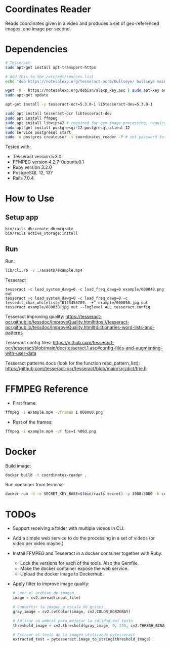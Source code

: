 # Coordinates Reader
Reads coordinates given in a video and produces a set of geo-referenced images, one image per second.

# Dependencies

```bash
# Tesseract
sudo apt-get install apt-transport-https

# Add this to the /etc/apt/sources.list
echo "deb https://notesalexp.org/tesseract-ocr5/bullseye/ bullseye main" >> /etc/apt/sources.list

wget -O - https://notesalexp.org/debian/alexp_key.asc | sudo apt-key add -
sudo apt-get update

apt-get install -y tesseract-ocr=5.3.0-1 libtesseract-dev=5.3.0-1
```

```bash
sudo apt install tesseract-ocr libtesseract-dev
sudo apt install ffmpeg
sudo apt install libvips42 # required for gem image_processing, required for displaying images.
sudo apt-get install postgresql-12 postgresql-client-12
sudo service postgresql start
sudo -u postgres createuser -s coordinates_reader -P # set password to: CoordinatesReader123*
```

Tested with:

- Tesseract version 5.3.0
- FFMPEG version 4.2.7-0ubuntu0.1
- Ruby version 3.2.0
- PostgreSQL 12, 13?
- Rails 7.0.4

# How to Use

## Setup app

```
bin/rails db:create db:migrate
bin/rails active_storage:install
```

## Run

Run:

```bash
lib/cli.rb -v ./assets/example.mp4
```

Tesseract

```
tesseract -c load_system_dawg=0 -c load_freq_dawg=0 example/000040.png out
tesseract -c load_system_dawg=0 -c load_freq_dawg=0 -c tessedit_char_whitelist="0123456789. -+" example/000050.jpg out
tesseract example/000038.jpg out --loglevel ALL tesseract.config
```

Tesseract improving quality: https://tesseract-ocr.github.io/tessdoc/ImproveQuality.htmlhttps://tesseract-ocr.github.io/tessdoc/ImproveQuality.html#dictionaries-word-lists-and-patterns

Tesseract config files: https://github.com/tesseract-ocr/tesseract/blob/main/doc/tesseract.1.asc#config-files-and-augmenting-with-user-data

Tesseract patterns docs (look for the function read_pattern_list): https://github.com/tesseract-ocr/tesseract/blob/main/src/dict/trie.h


# FFMPEG Reference
- First frame:

```bash
ffmpeg -i example.mp4 -vframes 1 000000.png
```

- Rest of the frames:

```bash
ffmpeg -i example.mp4 -vf fps=1 %06d.png
```

# Docker

Build image:

```bash
docker build -t coordinates-reader .
```

Run container from terminal:

```bash
docker run -d -e SECRET_KEY_BASE=$(bin/rails secret) -p 3000:3000 -h coordinates-reader --name coordinates-reader coordinates-reader:latest
```

# TODOs

- Support receiving a folder with multiple videos in CLI.
- Add a simple web service to do the processing in a set of videos (or video per video maybe.)
- Install FFMPEG and Tesseract in a docker container together with Ruby.
  - Lock the versions for each of the tools. Also the Gemfile.
  - Make the docker container expose the web service.
  - Upload the docker image to Dockerhub.
- Apply filter to improve image quality:

  ```python
  # Leer el archivo de imagen
  image = cv2.imread(input_file)

  # Convertir la imagen a escala de grises
  gray_image = cv2.cvtColor(image, cv2.COLOR_BGR2GRAY)

  # Aplicar un umbral para mejorar la calidad del texto
  threshold_image = cv2.threshold(gray_image, 0, 255, cv2.THRESH_BINARY | cv2.THRESH_OTSU)[1]

  # Extraer el texto de la imagen utilizando pytesseract
  extracted_text = pytesseract.image_to_string(threshold_image)
  ```
